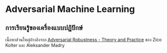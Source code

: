 # Adversarial Machine Learning

## การเรียนรู้ของเครื่องแบบปฏิปักษ์

เนื้อหาส่วนใหญ่อ้างอิงจาก [Adversarial Robustness - Theory and Practice](https://adversarial-ml-tutorial.org) ของ Zico Kolter และ Aleksander Madry
